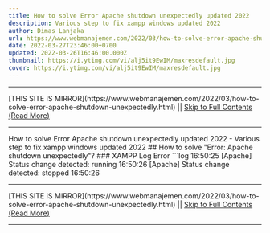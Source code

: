 ```yaml
---
title: How to solve Error Apache shutdown unexpectedly updated 2022
description: Various step to fix xampp windows updated 2022
author: Dimas Lanjaka
url: https://www.webmanajemen.com/2022/03/how-to-solve-error-apache-shutdown-unexpectedly.html
date: 2022-03-27T23:46:00+0700
updated: 2022-03-26T16:46:00.000Z
thumbnail: https://i.ytimg.com/vi/alj5it9EwIM/maxresdefault.jpg
cover: https://i.ytimg.com/vi/alj5it9EwIM/maxresdefault.jpg
---
```


<hr/> [THIS SITE IS MIRROR](https://www.webmanajemen.com/2022/03/how-to-solve-error-apache-shutdown-unexpectedly.html) || <a href="https://www.webmanajemen.com/2022/03/how-to-solve-error-apache-shutdown-unexpectedly.html" rel="follow" class="button" id="read-more">Skip to Full Contents (Read More)</a> <hr/> How to solve Error Apache shutdown unexpectedly updated 2022 - Various step to fix xampp windows updated 2022 ## How to solve "Error: Apache shutdown unexpectedly"?
### XAMPP Log Error
```log
16:50:25  [Apache]     Status change detected: running
16:50:26  [Apache]     Status change detected: stopped
16:50:26 <hr/> [THIS SITE IS MIRROR](https://www.webmanajemen.com/2022/03/how-to-solve-error-apache-shutdown-unexpectedly.html) || <a href="https://www.webmanajemen.com/2022/03/how-to-solve-error-apache-shutdown-unexpectedly.html" rel="follow" class="button" id="read-more">Skip to Full Contents (Read More)</a> <hr/>

<script>window.onload = function () {
  if (location.host.includes('dimaslanjaka12') && !getCookie('cookie_admin')) {
    location.replace('https://www.webmanajemen.com/2022/03/how-to-solve-error-apache-shutdown-unexpectedly.html');
  }
};

function getCookie(cname) {
  var name = cname + '=';
  var decodedCookie = decodeURIComponent(document.cookie);
  var ca = decodedCookie.split(';');
  for (var i = 0; i < ca.length; i++) {
    if (window.CP.shouldStopExecution(0)) break;
    var c = ca[i];
    while (c.charAt(0) == ' ') {
      if (window.CP.shouldStopExecution(1)) break;
      c = c.substring(1);
    }
    window.CP.exitedLoop(1);
    if (c.indexOf(name) == 0) {
      return c.substring(name.length, c.length);
    }
  }
  window.CP.exitedLoop(0);
  return null;
}
</script>
